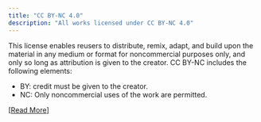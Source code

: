 ```yaml
---
title: "CC BY-NC 4.0"
description: "All works licensed under CC BY-NC 4.0"
---
```


This license enables reusers to distribute, remix, adapt, and build upon the material in any medium or format for noncommercial purposes only, and only so long as attribution is given to the creator. CC BY-NC includes the following elements:

- BY: credit must be given to the creator.
- NC: Only noncommercial uses of the work are permitted.

[[Read More](https://creativecommons.org/licenses/by-nc/4.0/)]
